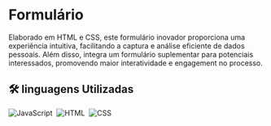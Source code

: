 <h1>Formulário</h1>
Elaborado em HTML e CSS, este formulário inovador proporciona uma experiência intuitiva, facilitando a captura e análise eficiente de dados pessoais. Além disso, integra um formulário suplementar para potenciais interessados, promovendo maior interatividade e engagement no processo.

## 🛠 linguagens Utilizadas
![JavaScript](https://img.shields.io/badge/-JavaScript-05122A?style=flat&logo=javascript)&nbsp;
![HTML](https://img.shields.io/badge/-HTML-05122A?style=flat&logo=HTML5)&nbsp;
![CSS](https://img.shields.io/badge/-CSS-05122A?style=flat&logo=CSS3&logoColor=1572B6)&nbsp;
